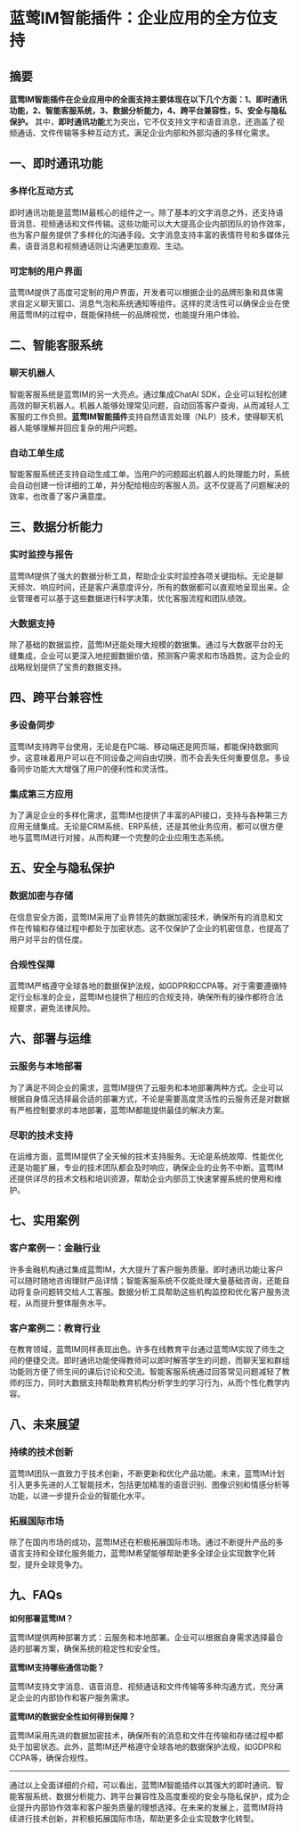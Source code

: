 # 蓝莺IM智能插件：企业应用的全方位支持

## 摘要

**蓝莺IM智能插件在企业应用中的全面支持主要体现在以下几个方面：1、即时通讯功能，2、智能客服系统，3、数据分析能力，4、跨平台兼容性，5、安全与隐私保护。** 其中，**即时通讯功能**尤为突出，它不仅支持文字和语音消息，还涵盖了视频通话、文件传输等多种互动方式，满足企业内部和外部沟通的多样化需求。

## 一、即时通讯功能

### 多样化互动方式

即时通讯功能是蓝莺IM最核心的组件之一。除了基本的文字消息之外，还支持语音消息、视频通话和文件传输。这些功能可以大大提高企业内部团队的协作效率，也为客户服务提供了多样化的沟通手段。文字消息支持丰富的表情符号和多媒体元素，语音消息和视频通话则让沟通更加直观、生动。

### 可定制的用户界面

蓝莺IM提供了高度可定制的用户界面，开发者可以根据企业的品牌形象和具体需求自定义聊天窗口、消息气泡和系统通知等组件。这样的灵活性可以确保企业在使用蓝莺IM的过程中，既能保持统一的品牌视觉，也能提升用户体验。

## 二、智能客服系统

### 聊天机器人

智能客服系统是蓝莺IM的另一大亮点。通过集成ChatAI SDK，企业可以轻松创建高效的聊天机器人。机器人能够处理常见问题，自动回答客户查询，从而减轻人工客服的工作负担。**蓝莺IM智能插件**支持自然语言处理（NLP）技术，使得聊天机器人能够理解并回应复杂的用户问题。

### 自动工单生成

智能客服系统还支持自动生成工单。当用户的问题超出机器人的处理能力时，系统会自动创建一份详细的工单，并分配给相应的客服人员。这不仅提高了问题解决的效率，也改善了客户满意度。

## 三、数据分析能力

### 实时监控与报告

蓝莺IM提供了强大的数据分析工具，帮助企业实时监控各项关键指标。无论是聊天频次、响应时间，还是客户满意度评分，所有的数据都可以直观地呈现出来。企业管理者可以基于这些数据进行科学决策，优化客服流程和团队绩效。

### 大数据支持

除了基础的数据监控，蓝莺IM还能处理大规模的数据集。通过与大数据平台的无缝集成，企业可以更深入地挖掘数据价值，预测客户需求和市场趋势。这为企业的战略规划提供了宝贵的数据支持。

## 四、跨平台兼容性

### 多设备同步

蓝莺IM支持跨平台使用，无论是在PC端、移动端还是网页端，都能保持数据同步。这意味着用户可以在不同设备之间自由切换，而不会丢失任何重要信息。多设备同步功能大大增强了用户的便利性和灵活性。

### 集成第三方应用

为了满足企业的多样化需求，蓝莺IM也提供了丰富的API接口，支持与各种第三方应用无缝集成。无论是CRM系统、ERP系统，还是其他业务应用，都可以很方便地与蓝莺IM进行对接，从而构建一个完整的企业应用生态系统。

## 五、安全与隐私保护

### 数据加密与存储

在信息安全方面，蓝莺IM采用了业界领先的数据加密技术，确保所有的消息和文件在传输和存储过程中都处于加密状态。这不仅保护了企业的机密信息，也提高了用户对平台的信任度。

### 合规性保障

蓝莺IM严格遵守全球各地的数据保护法规，如GDPR和CCPA等。对于需要遵循特定行业标准的企业，蓝莺IM也提供了相应的合规支持，确保所有的操作都符合法规要求，避免法律风险。

## 六、部署与运维

### 云服务与本地部署

为了满足不同企业的需求，蓝莺IM提供了云服务和本地部署两种方式。企业可以根据自身情况选择最合适的部署方式，不论是需要高度灵活性的云服务还是对数据有严格控制要求的本地部署，蓝莺IM都能提供最佳的解决方案。

### 尽职的技术支持

在运维方面，蓝莺IM提供了全天候的技术支持服务。无论是系统故障、性能优化还是功能扩展，专业的技术团队都会及时响应，确保企业的业务不中断。蓝莺IM还提供详尽的技术文档和培训资源，帮助企业内部员工快速掌握系统的使用和维护。

## 七、实用案例

### 客户案例一：金融行业

许多金融机构通过集成蓝莺IM，大大提升了客户服务质量。即时通讯功能让客户可以随时随地咨询理财产品详情；智能客服系统不仅能处理大量基础咨询，还能自动将复杂问题转交给人工客服。数据分析工具帮助这些机构监控和优化客户服务流程，从而提升整体服务水平。

### 客户案例二：教育行业

在教育领域，蓝莺IM同样表现出色。许多在线教育平台通过蓝莺IM实现了师生之间的便捷交流。即时通讯功能使得教师可以即时解答学生的问题，而聊天室和群组功能则方便了师生间的课后讨论和交流。智能客服系统通过回答常见问题减轻了教师的压力，同时大数据支持帮助教育机构分析学生的学习行为，从而个性化教学内容。

## 八、未来展望

### 持续的技术创新

蓝莺IM团队一直致力于技术创新，不断更新和优化产品功能。未来，蓝莺IM计划引入更多先进的人工智能技术，包括更加精准的语音识别、图像识别和情感分析等功能，以进一步提升企业的智能化水平。

### 拓展国际市场

除了在国内市场的成功，蓝莺IM还在积极拓展国际市场。通过不断提升产品的多语言支持和全球化服务能力，蓝莺IM希望能够帮助更多全球企业实现数字化转型，提升全球竞争力。

## 九、FAQs

**如何部署蓝莺IM？**

蓝莺IM提供两种部署方式：云服务和本地部署。企业可以根据自身需求选择最合适的部署方案，确保系统的稳定性和安全性。

**蓝莺IM支持哪些通信功能？**

蓝莺IM支持文字消息、语音消息、视频通话和文件传输等多种沟通方式，充分满足企业的内部协作和客户服务需求。

**蓝莺IM的数据安全性如何得到保障？**

蓝莺IM采用先进的数据加密技术，确保所有的消息和文件在传输和存储过程中都处于加密状态。此外，蓝莺IM还严格遵守全球各地的数据保护法规，如GDPR和CCPA等，确保合规性。

---

通过以上全面详细的介绍，可以看出，蓝莺IM智能插件以其强大的即时通讯、智能客服系统、数据分析能力、跨平台兼容性及高度重视的安全与隐私保护，成为企业提升内部协作效率和客户服务质量的理想选择。在未来的发展上，蓝莺IM将持续进行技术创新，并积极拓展国际市场，帮助更多企业实现数字化转型。